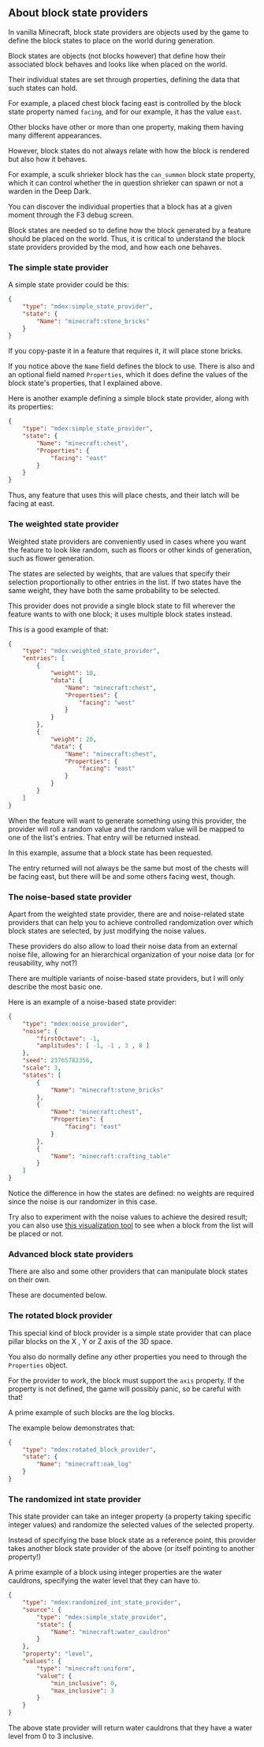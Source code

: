 
## About block state providers

In vanilla Minecraft, block state providers are objects used by the game 
to define the block states to place on the world during generation.

Block states are objects (not blocks however) that 
define how their associated block behaves and looks like when placed on the world.

Their individual states are set through properties, defining the data that such states can hold.

For example, a placed chest block facing east is controlled by the block state property 
named `facing`, and for our example, it has the value `east`.

Other blocks have other or more than one property, making them having many different appearances.

However, block states do not always relate with how the block is rendered but also how it behaves.

For example, a sculk shrieker block has the `can_summon` block state property, which it can control whether
the in question shrieker can spawn or not a warden in the Deep Dark.

You can discover the individual properties that a block has at a given moment through the F3 debug screen.

Block states are needed so to define how the block generated by a feature should be placed on the world.
Thus, it is critical to understand the block state providers provided by the mod, and how each one behaves.

### The simple state provider

A simple state provider could be this:

~~~JSON
{
    "type": "mdex:simple_state_provider",
    "state": {
        "Name": "minecraft:stone_bricks"
    }
}
~~~

If you copy-paste it in a feature that requires it, it will place stone bricks.

If you notice above the `Name` field defines the block to use. 
There is also and an optional field named `Properties`, 
which it does define the values of the block state's properties,
that I explained above.

Here is another example defining a simple block state provider, along with its properties:

~~~JSON
{
    "type": "mdex:simple_state_provider",
    "state": {
        "Name": "minecraft:chest",
        "Properties": {
            "facing": "east"
        }
    }
}
~~~

Thus, any feature that uses this will place chests, and their latch will be facing at east.

### The weighted state provider

Weighted state providers are conveniently used in cases where you want the feature to look like random, such as floors
or other kinds of generation, such as flower generation.

The states are selected by weights, that are values that specify their selection proportionally to other entries in the list.
If two states have the same weight, they have both the same probability to be selected.

This provider does not provide a single block state to fill wherever the feature wants to with one block; it uses multiple block states instead.

This is a good example of that:
~~~JSON
{
    "type": "mdex:weighted_state_provider",
    "entries": [
        {
            "weight": 10,
            "data": {
                "Name": "minecraft:chest",
                "Properties": {
                    "facing": "west"
                }
            }
        }, 
        {
            "weight": 20,
            "data": {
                "Name": "minecraft:chest", 
                "Properties": {
                    "facing": "east"
                }
            }
        }
    ]
}
~~~

When the feature will want to generate something using this provider,
the provider will roll a random value and the random value will be mapped to
one of the list's entries. That entry will be returned instead.

In this example, assume that a block state has been requested.

The entry returned will not always be the same but most of the chests will be facing east, but there will be and some others facing west, though.

### The noise-based state provider

Apart from the weighted state provider, there are and noise-related state providers
that can help you to achieve controlled randomization over which block states are selected,
by just modifying the noise values.

These providers do also allow to load their noise data from an external noise file,
allowing for an hierarchical organization of your noise data (or for reusability, why not?)

There are multiple variants of noise-based state providers,
but I will only describe the most basic one.

Here is an example of a noise-based state provider:
~~~JSON
{
    "type": "mdex:noise_provider",
    "noise": {
        "firstOctave": -1,
        "amplitudes": [ -1, -1 , 3 , 8 ]
    },
    "seed": 23765782356,
    "scale": 3,
    "states": [
        {
            "Name": "minecraft:stone_bricks"
        }, 
        {
            "Name": "minecraft:chest",
            "Properties": {
                "facing": "east"
            }
        }, 
        {
            "Name": "minecraft:crafting_table"
        }
    ]
}
~~~

Notice the difference in how the states are defined: no weights are required since the noise is our randomizer in this case.

Try also to experiment with the noise values to achieve the desired result; you can also use [this visualization tool](https://misode.github.io/worldgen/noise) to see when a block from the list will be placed or not.

### Advanced block state providers

There are also and some other providers that can manipulate block states on their own.

These are documented below.

### The rotated block provider

This special kind of block provider is a simple state provider that can place pillar blocks on the X , Y or Z axis of the 3D space.

You also do normally define any other properties you need to through the `Properties` object.

For the provider to work, the block must support the `axis` property. If the property is not defined, the game will possibly panic, so be careful with that!

A prime example of such blocks are the log blocks.

The example below demonstrates that:
~~~JSON
{
    "type": "mdex:rotated_block_provider",
    "state": {
        "Name": "minecraft:oak_log"
    }
}
~~~

### The randomized int state provider

This state provider can take an integer property (a property taking specific integer values) and 
randomize the selected values of the selected property.

Instead of specifying the base block state as a reference point, 
this provider takes another block state provider of the above (or itself pointing to another property!)

A prime example of a block using integer properties are the water cauldrons, specifying the water level that they can have to.

~~~JSON
{
    "type": "mdex:randomized_int_state_provider",
    "source": {
        "type": "mdex:simple_state_provider",
        "state": {
            "Name": "minecraft:water_cauldron"
        }
    },
    "property": "level",
    "values": {
        "type": "minecraft:uniform",
        "value": {
            "min_inclusive": 0,
            "max_inclusive": 3
        }
    }
}
~~~

The above state provider will return water cauldrons that they have a water level from 0 to 3 inclusive.
